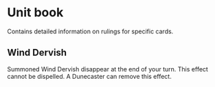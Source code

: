 # Unit book

Contains detailed information on rulings for specific cards.

## Wind Dervish

Summoned Wind Dervish disappear at the end of your turn. This effect cannot be
dispelled. A Dunecaster can remove this effect.


